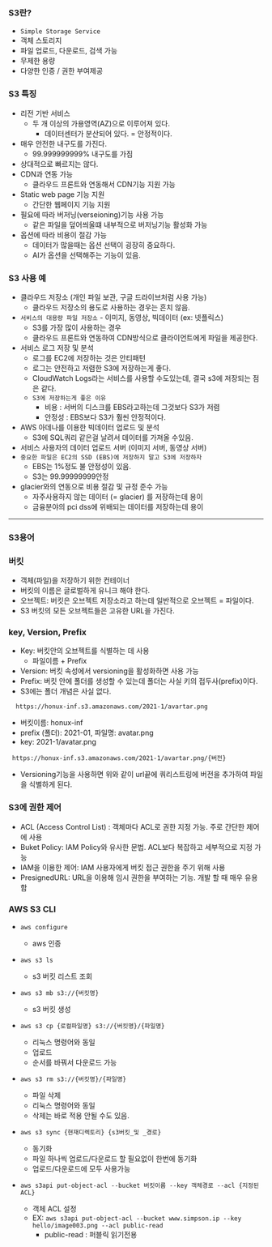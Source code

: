 
### S3란?
- `Simple Storage Service`
- 객체 스토리지
- 파일 업로드, 다운로드, 검색 가능 
- 무제한 용량
- 다양한 인증 / 권한 부여제공

### S3 특징
- 리전 기반 서비스
  - 두 개 이상의 가용영역(AZ)으로 이루어져 있다.
    - 데이터센터가 분산되어 있다. = 안정적이다.
- 매우 안전한 내구도를 가진다.
  - 99.999999999% 내구도를 가짐
- 상대적으로 빠르지는 않다.
- CDN과 연동 가능 
  - 클라우드 프론트와 연동해서 CDN기능 지원 가능
- Static web page 기능 지원 
  - 간단한 웹페이지 기능 지원
- 필요에 따라 버저닝(verseioning)기능 사용 가능 
  - 같은 파일을 덮어씌울떄 내부적으로 버저닝기능 활성화 가능
- 옵션에 따라 비용이 절감 가능
  - 데이터가 많을때는 옵션 선택이 굉장히 중요하다.
  - AI가 옵션을 선택해주는 기능이 있음.

### S3 사용 예
- 클라우드 저장소 (개인 파일 보관, 구글 드라이브처럼 사용 가능)
  - 클라우드 저장소의 용도로 사용하는 경우는 흔치 않음.
- `서비스의 대용량 파일 저장소` - 이미지, 동영상, 빅데이터 (ex: 넷플릭스)
  - S3를 가장 많이 사용하는 경우
  - 클라우드 프론트와 연동하여 CDN방식으로 클라이언트에게 파일을 제공한다.
- 서비스 로그 저장 및 분석
  - 로그를 EC2에 저장하는 것은 안티패턴
  - 로그는 안전하고 저렴한 S3에 저장하는게 좋다.
  - CloudWatch Logs라는 서비스를 사용할 수도있는데, 결국 s3에 저장되는 점은 같다.
  - `S3에 저장하는게 좋은 이유` 
    - 비용 : 서버의 디스크를 EBS라고하는데 그것보다 S3가 저렴
    - 안정성 : EBS보다 S3가 훨씬 안정적이다.
- AWS 아데나를 이용한 빅데이터 업로드 및 분석
  - S3에 SQL쿼리 같은걸 날려서 데이터를 가져올 수있음.
- 서비스 사용자의 데이터 업로드 서버 (이미지 서버, 동영상 서버)
- `중요한 파일은 EC2의 SSD (EBS)에 저장하지 말고 S3에 저장하자`
  - EBS는 1%정도 불 안정성이 있음.
  - S3는 99.99999999안정
- glacier와의 연동으로 비용 절감 및 규정 준수 가능
  - 자주사용하지 않는 데이터 (= glacier) 를 저장하는데 용이
  - 금융분야의 pci dss에 위배되는 데이터를 저장하는데 용이

---
### S3용어

### 버킷
- 객체(파일)을 저장하기 위한 컨테이너
- 버킷의 이름은 글로벌하게 유니크 해야 한다.
- 오브젝트: 버킷은 오브젝트 저장소라고 하는데 일반적으로 오브젝트 = 파일이다.
- S3 버킷의 모든 오브젝트들은 고유한 URL을 가진다.

### key, Version, Prefix
- Key: 버킷안의 오브젝트를 식별하는 데 사용
  - 파일이름 + Prefix
- Version: 버킷 속성에서 versioning을 활성화하면 사용 가능
- Prefix: 버킷 안에 폴더를 생성할 수 있는데 폴더는 사실 키의 접두사(prefix)이다.
- S3에는 폴더 개념은 사실 없다.

```
  https://honux-inf.s3.amazonaws.com/2021-1/avartar.png
```
- 버킷이름: honux-inf
- prefix (폴더): 2021-01, 파일명: avatar.png
- key: 2021-1/avatar.png
```
 https://honux-inf.s3.amazonaws.com/2021-1/avartar.png/{버전}
```
- Versioning기능을 사용하면 위와 같이 url끝에 쿼리스트링에 버전을 추가하여 파일을 식별하게 된다.  

### S3에 권한 제어
- ACL (Access Control List) : 객체마다 ACL로 권한 지정 가능. 주로 간단한 제어에 사용
- Buket Policy: IAM Policy와 유사한 문법. ACL보다 복잡하고 세부적으로 지정 가능
- IAM을 이용한 제어: IAM 사용자에게 버킷 접근 권한을 주기 위해 사용
- PresignedURL: URL을 이용해 임시 권한을 부여하는 기능. 개발 할 때 매우 유용함

### AWS S3 CLI
- `aws configure`
  - aws 인증
- `aws s3 ls`
  - s3 버킷 리스트 조회 
- `aws s3 mb s3://{버킷명}`
  - s3 버킷 생성
- `aws s3 cp {로컬파일명} s3://{버킷명}/{파일명}`
  - 리눅스 명령어와 동일
  - 업로드 
  - 순서를 바꿔서 다운로드 가능 

- `aws s3 rm s3://{버킷명}/{파일명}`
  - 파일 삭제 
  - 리눅스 명령어와 동일 
  - 삭제는 바로 적용 안될 수도 있음.
- `aws s3 sync {현재디렉토리} {s3버킷_및 _경로}`
  - 동기화 
  - 파일 하나씩 업로드/다운로드 할 필요없이 한번에 동기화 
  - 업로드/다운로드에 모두 사용가능
- `aws s3api put-object-acl --bucket 버킷이름 --key 객체경로 --acl {지정된ACL}`
  - 객체 ACL 설정
  - EX: `aws s3api put-object-acl --bucket www.simpson.ip --key hello/image003.png --acl public-read`
    - public-read : 퍼블릭 읽기전용